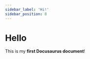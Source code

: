 ```yaml
---
sidebar_label: 'Hi!'
sidebar_position: 8
---
```


# Hello

This is my **first Docusaurus document**!